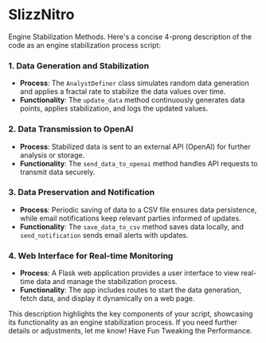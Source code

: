 # SlizzNitro
Engine Stabilization Methods.
Here's a concise 4-prong description of the code as an engine stabilization process script:

### 1. **Data Generation and Stabilization**
- **Process**: The `AnalystDefiner` class simulates random data generation and applies a fractal rate to stabilize the data values over time.
- **Functionality**: The `update_data` method continuously generates data points, applies stabilization, and logs the updated values.

### 2. **Data Transmission to OpenAI**
- **Process**: Stabilized data is sent to an external API (OpenAI) for further analysis or storage.
- **Functionality**: The `send_data_to_openai` method handles API requests to transmit data securely.

### 3. **Data Preservation and Notification**
- **Process**: Periodic saving of data to a CSV file ensures data persistence, while email notifications keep relevant parties informed of updates.
- **Functionality**: The `save_data_to_csv` method saves data locally, and `send_notification` sends email alerts with updates.

### 4. **Web Interface for Real-time Monitoring**
- **Process**: A Flask web application provides a user interface to view real-time data and manage the stabilization process.
- **Functionality**: The app includes routes to start the data generation, fetch data, and display it dynamically on a web page.

This description highlights the key components of your script, showcasing its functionality as an engine stabilization process. If you need further details or adjustments, let me know!
Have Fun Tweaking the Performance.
